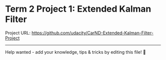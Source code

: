 # Term 2 Project 1: Extended Kalman Filter

Project URL: https://github.com/udacity/CarND-Extended-Kalman-Filter-Project

---

Help wanted - add your knowledge, tips & tricks by editing this file! 🎉
